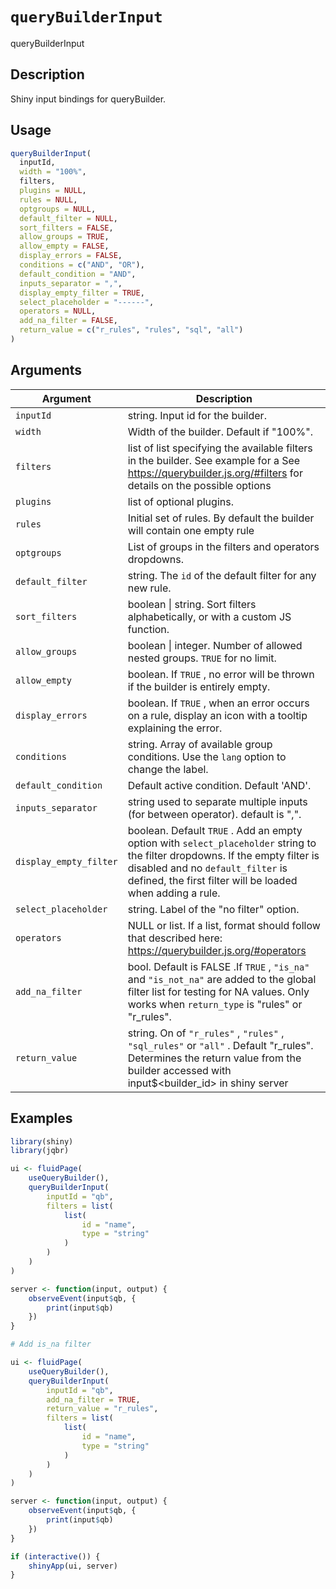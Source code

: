 # `queryBuilderInput`

queryBuilderInput


## Description

Shiny input bindings for queryBuilder.


## Usage

```r
queryBuilderInput(
  inputId,
  width = "100%",
  filters,
  plugins = NULL,
  rules = NULL,
  optgroups = NULL,
  default_filter = NULL,
  sort_filters = FALSE,
  allow_groups = TRUE,
  allow_empty = FALSE,
  display_errors = FALSE,
  conditions = c("AND", "OR"),
  default_condition = "AND",
  inputs_separator = ",",
  display_empty_filter = TRUE,
  select_placeholder = "------",
  operators = NULL,
  add_na_filter = FALSE,
  return_value = c("r_rules", "rules", "sql", "all")
)
```


## Arguments

Argument      |Description
------------- |----------------
`inputId`     |     string. Input id for the builder.
`width`     |     Width of the builder. Default if "100%".
`filters`     |     list of list specifying the available filters in the builder. See example for a See https://querybuilder.js.org/#filters for details on the possible options
`plugins`     |     list of optional plugins.
`rules`     |     Initial set of rules. By default the builder will contain one empty rule
`optgroups`     |     List of groups in the filters and operators dropdowns.
`default_filter`     |     string. The `id` of the default filter for any new rule.
`sort_filters`     |     boolean \| string. Sort filters alphabetically, or with a custom JS function.
`allow_groups`     |     boolean \| integer. Number of allowed nested groups. `TRUE` for no limit.
`allow_empty`     |     boolean. If `TRUE` , no error will be thrown if the builder is entirely empty.
`display_errors`     |     boolean. If `TRUE` , when an error occurs on a rule, display an icon with a tooltip explaining the error.
`conditions`     |     string. Array of available group conditions. Use the `lang` option to change the label.
`default_condition`     |     Default active condition. Default 'AND'.
`inputs_separator`     |     string used to separate multiple inputs (for between operator). default is ",".
`display_empty_filter`     |     boolean. Default `TRUE` . Add an empty option with `select_placeholder` string to the filter dropdowns. If the empty filter is disabled and no `default_filter`  is defined, the first filter will be loaded when adding a rule.
`select_placeholder`     |     string. Label of the "no filter" option.
`operators`     |     NULL or list. If a list, format should follow that described here: https://querybuilder.js.org/#operators
`add_na_filter`     |     bool. Default is FALSE .If `TRUE` , `"is_na"` and `"is_not_na"`  are added to the global filter list for testing for NA values. Only works when `return_type` is "rules" or "r_rules".
`return_value`     |     string. On of `"r_rules"` , `"rules"` , `"sql_rules"`  or `"all"` . Default "r_rules". Determines the return value from the builder accessed with input$<builder_id> in shiny server


## Examples

```r
library(shiny)
library(jqbr)

ui <- fluidPage(
    useQueryBuilder(),
    queryBuilderInput(
        inputId = "qb",
        filters = list(
            list(
                id = "name",
                type = "string"
            )
        )
    )
)

server <- function(input, output) {
    observeEvent(input$qb, {
        print(input$qb)
    })
}

# Add is_na filter

ui <- fluidPage(
    useQueryBuilder(),
    queryBuilderInput(
        inputId = "qb",
        add_na_filter = TRUE,
        return_value = "r_rules",
        filters = list(
            list(
                id = "name",
                type = "string"
            )
        )
    )
)

server <- function(input, output) {
    observeEvent(input$qb, {
        print(input$qb)
    })
}

if (interactive()) {
    shinyApp(ui, server)
}
```